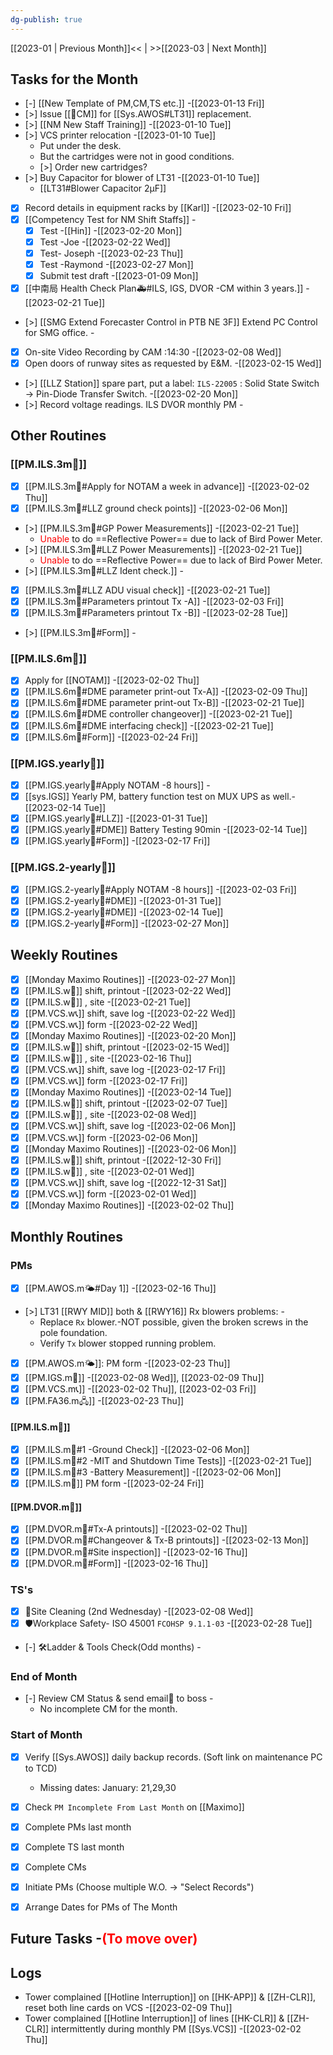 ```yaml
---
dg-publish: true
---
```

[[2023-01 | Previous Month]]<< | >>[[2023-03 | Next Month]]
## Tasks for the Month
- [-] [[New Template of PM,CM,TS etc.]] -[[2023-01-13 Fri]]
- [>] Issue [[🐞CM]] for [[Sys.AWOS#LT31]] replacement.
- [>] [[NM New Staff Training]] -[[2023-01-10 Tue]]
 - [>] VCS printer relocation -[[2023-01-10 Tue]]
	- Put under the desk. 
	- But the cartridges were not in good conditions.
	- [>] Order new cartridges? 
- [>] Buy Capacitor for blower of LT31 -[[2023-01-10 Tue]]
	- [[LT31#Blower Capacitor 2μF]]
- [x] Record details in equipment racks by [[Karl]] -[[2023-02-10 Fri]]
- [x] [[Competency Test for NM Shift Staffs]] -
	- [x] Test -[[Hin]] -[[2023-02-20 Mon]]
	- [x] Test -Joe -[[2023-02-22 Wed]]
	- [x] Test- Joseph -[[2023-02-23 Thu]]
	- [x] Test -Raymond -[[2023-02-27 Mon]]
	- [x] Submit test draft -[[2023-01-09 Mon]]
- [x] [[中南局 Health Check Plan🚑#ILS, IGS, DVOR -CM within 3 years.]] -[[2023-02-21 Tue]]
- [>] [[SMG Extend Forecaster Control in PTB NE 3F]] Extend PC Control for SMG office. -
- [x] On-site Video Recording by CAM :14:30 -[[2023-02-08 Wed]]
- [x] Open doors of runway sites as requested by E&M. -[[2023-02-15 Wed]]
- [>] [[LLZ Station]] spare part, put a label:  `ILS-22005` : Solid State Switch -> Pin-Diode Transfer Switch. -[[2023-02-20 Mon]]
- [>] Record voltage readings. ILS DVOR monthly PM -
## Other Routines
###  [[PM.ILS.3m🛬]]
- [x] [[PM.ILS.3m🛬#Apply for NOTAM a week in advance]] -[[2023-02-02 Thu]]
- [x] [[PM.ILS.3m🛬#LLZ ground check points]] -[[2023-02-06 Mon]]
- [>]  [[PM.ILS.3m🛬#GP Power Measurements]] -[[2023-02-21 Tue]]
	- <span style='color: red'>Unable</span> to do ==Reflective Power== due to lack of Bird Power Meter.
- [>] [[PM.ILS.3m🛬#LLZ Power Measurements]] -[[2023-02-21 Tue]]
	- <span style='color: red'>Unable</span> to do ==Reflective Power== due to lack of Bird Power Meter.
- [>] [[PM.ILS.3m🛬#LLZ Ident check.]] -
- [x] [[PM.ILS.3m🛬#LLZ ADU visual check]] -[[2023-02-21 Tue]]
- [x] [[PM.ILS.3m🛬#Parameters printout Tx -A]] -[[2023-02-03 Fri]]
- [x] [[PM.ILS.3m🛬#Parameters printout Tx -B]] -[[2023-02-28 Tue]]
- [>] [[PM.ILS.3m🛬#Form]] -
### [[PM.ILS.6m🛬]]
- [x] Apply for [[NOTAM]] -[[2023-02-02 Thu]]
- [x] [[PM.ILS.6m🛬#DME parameter print-out Tx-A]] -[[2023-02-09 Thu]]
- [x] [[PM.ILS.6m🛬#DME parameter print-out Tx-B]] -[[2023-02-21 Tue]]
- [x] [[PM.ILS.6m🛬#DME controller changeover]] -[[2023-02-21 Tue]]
- [x] [[PM.ILS.6m🛬#DME interfacing check]] -[[2023-02-21 Tue]]
- [x] [[PM.ILS.6m🛬#Form]] -[[2023-02-24 Fri]]
### [[PM.IGS.yearly🛫]]
- [x] [[PM.IGS.yearly🛫#Apply NOTAM -8 hours]] -
- [x] [[sys.IGS]] Yearly PM, battery function test on MUX UPS as well.-[[2023-02-14 Tue]]
- [x] [[PM.IGS.yearly🛫#LLZ]] -[[2023-01-31 Tue]]
- [x] [[PM.IGS.yearly🛫#DME]] Battery Testing 90min -[[2023-02-14 Tue]]
- [x] [[PM.IGS.yearly🛫#Form]] -[[2023-02-17 Fri]]
### [[PM.IGS.2-yearly🛫]]
- [x] [[PM.IGS.2-yearly🛫#Apply NOTAM -8 hours]] -[[2023-02-03 Fri]]
- [x] [[PM.IGS.2-yearly🛫#DME]] -[[2023-01-31 Tue]]
- [x] [[PM.IGS.2-yearly🛫#DME]] -[[2023-02-14 Tue]]
- [x] [[PM.IGS.2-yearly🛫#Form]] -[[2023-02-27 Mon]]

## Weekly Routines
- [x] [[Monday Maximo Routines]] -[[2023-02-27 Mon]]
- [x] [[PM.ILS.w🛬]] shift, printout -[[2023-02-22 Wed]]
- [x] [[PM.ILS.w🛬]] , site -[[2023-02-21 Tue]]
- [x] [[PM.VCS.w📞]] shift, save log -[[2023-02-22 Wed]]
- [x] [[PM.VCS.w📞]] form -[[2023-02-22 Wed]]
- [x] [[Monday Maximo Routines]] -[[2023-02-20 Mon]]
- [x] [[PM.ILS.w🛬]] shift, printout -[[2023-02-15 Wed]]
- [x] [[PM.ILS.w🛬]] , site -[[2023-02-16 Thu]]
- [x] [[PM.VCS.w📞]] shift, save log -[[2023-02-17 Fri]]
- [x] [[PM.VCS.w📞]] form -[[2023-02-17 Fri]]
- [x] [[Monday Maximo Routines]] -[[2023-02-14 Tue]]
- [x] [[PM.ILS.w🛬]] shift, printout -[[2023-02-07 Tue]]
- [x] [[PM.ILS.w🛬]] , site -[[2023-02-08 Wed]]
- [x] [[PM.VCS.w📞]] shift, save log -[[2023-02-06 Mon]]
- [x] [[PM.VCS.w📞]] form -[[2023-02-06 Mon]]
- [x] [[Monday Maximo Routines]] -[[2023-02-06 Mon]]
- [x] [[PM.ILS.w🛬]] shift, printout -[[2022-12-30 Fri]]
- [x] [[PM.ILS.w🛬]] , site -[[2023-02-01 Wed]]
- [x] [[PM.VCS.w📞]] shift, save log -[[2022-12-31 Sat]]
- [x] [[PM.VCS.w📞]] form -[[2023-02-01 Wed]]
- [x] [[Monday Maximo Routines]] -[[2023-02-02 Thu]]
## Monthly Routines
### PMs
- [x] [[PM.AWOS.m🌤️#Day 1]] -[[2023-02-16 Thu]]
- [>] LT31 [[RWY MID]] both & [[RWY16]] Rx blowers problems: -
	- Replace `Rx` blower.-NOT possible, given the broken screws in the pole foundation.
	- Verify `Tx` blower stopped running problem.
- [x] [[PM.AWOS.m🌤️]]: PM form -[[2023-02-23 Thu]]
- [x] [[PM.IGS.m🛫]] -[[2023-02-08 Wed]], [[2023-02-09 Thu]]
- [x] [[PM.VCS.m📞]] -[[2023-02-02 Thu]], [[2023-02-03 Fri]]
- [x] [[PM.FA36.m🖧]] -[[2023-02-23 Thu]]
#### [[PM.ILS.m🛬]]
- [x] [[PM.ILS.m🛬#1 -Ground Check]] -[[2023-02-06 Mon]]
- [x] [[PM.ILS.m🛬#2 -MIT and Shutdown Time Tests]] -[[2023-02-21 Tue]]
- [x] [[PM.ILS.m🛬#3 -Battery Measurement]] -[[2023-02-06 Mon]]
- [x] [[PM.ILS.m🛬]] PM form -[[2023-02-24 Fri]]
#### [[PM.DVOR.m🧭]]
- [x] [[PM.DVOR.m🧭#Tx-A printouts]] -[[2023-02-02 Thu]]
- [x] [[PM.DVOR.m🧭#Changeover & Tx-B printouts]] -[[2023-02-13 Mon]]
- [x] [[PM.DVOR.m🧭#Site inspection]] -[[2023-02-16 Thu]]
- [x] [[PM.DVOR.m🧭#Form]] -[[2023-02-16 Thu]]
### TS's
- [x] 🧹Site Cleaning (2nd Wednesday) -[[2023-02-08 Wed]]
- [x] 🛡️Workplace Safety- ISO 45001 `FCOHSP 9.1.1-03` -[[2023-02-28 Tue]]
- [-] 🛠️Ladder & Tools Check(Odd months) -
### End of Month
- [-] Review CM Status & send email📧 to boss -
	- No incomplete CM for the month.
### Start of Month
- [x] Verify [[Sys.AWOS]] daily backup records. (Soft link on maintenance PC to TCD)
	- Missing dates: January: 21,29,30
- [x] Check `PM Incomplete From Last Month` on [[Maximo]]
- [x] Complete PMs last month
- [x] Complete TS last month
- [x] Complete CMs
- [x] Initiate PMs (Choose multiple W.O. -> "Select Records")
- [x] Arrange Dates for PMs of The Month


## Future Tasks -<span style='color: red'>(To move over)</span>
## Logs
- Tower complained [[Hotline Interruption]] on [[HK-APP]] & [[ZH-CLR]], reset both line cards on VCS -[[2023-02-09 Thu]]
- Tower complained [[Hotline Interruption]] of lines [[HK-CLR]] & [[ZH-CLR]] intermittently during monthly PM [[Sys.VCS]] -[[2023-02-02 Thu]]